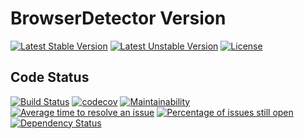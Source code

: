 # BrowserDetector Version

[![Latest Stable Version](https://poser.pugx.org/mimmi20/browser-detector-version/v/stable?format=flat-square)](https://packagist.org/packages/mimmi20/browser-detector-version)
[![Latest Unstable Version](https://poser.pugx.org/mimmi20/browser-detector-version/v/unstable?format=flat-square)](https://packagist.org/packages/mimmi20/browser-detector-version)
[![License](https://poser.pugx.org/mimmi20/browser-detector-version/license?format=flat-square)](https://packagist.org/packages/mimmi20/browser-detector-version)

## Code Status

[![Build Status](https://travis-ci.org/mimmi20/version.svg?branch=master)](https://travis-ci.org/mimmi20/version)
[![codecov](https://codecov.io/gh/mimmi20/version/branch/master/graph/badge.svg)](https://codecov.io/gh/mimmi20/version)
[![Maintainability](https://api.codeclimate.com/v1/badges/5575d7771677b0904dbd/maintainability)](https://codeclimate.com/github/mimmi20/version/maintainability)
[![Average time to resolve an issue](http://isitmaintained.com/badge/resolution/mimmi20/version.svg)](http://isitmaintained.com/project/mimmi20/version "Average time to resolve an issue")
[![Percentage of issues still open](http://isitmaintained.com/badge/open/mimmi20/version.svg)](http://isitmaintained.com/project/mimmi20/version "Percentage of issues still open")
[![Dependency Status](https://gemnasium.com/badges/github.com/mimmi20/version.svg)](https://gemnasium.com/github.com/mimmi20/version)
